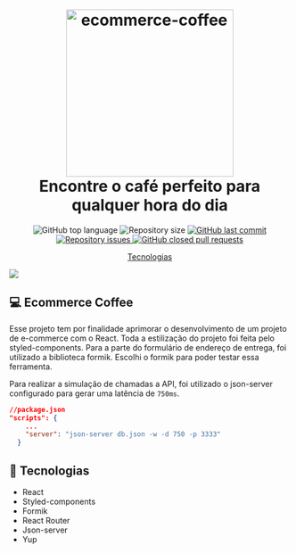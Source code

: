 <h1 align="center">
    <img width=300 alt="ecommerce-coffee" src="https://res.cloudinary.com/drsxhihfr/image/upload/v1658963354/images/logo_iaibgp.svg" />
    <br>
    Encontre o café perfeito para qualquer hora do dia
</h1>




<p align="center">

  <img alt="GitHub top language" src="https://img.shields.io/github/languages/top/andersonsilva019/ecommerce-coffee"/>



  <img alt="Repository size" src="https://img.shields.io/github/repo-size/andersonsilva019/ecommerce-coffee">

  <a href="https://github.com/andersonsilva019/ecommerce-coffee/commits/master">
    <img alt="GitHub last commit" src="https://img.shields.io/github/last-commit/andersonsilva019/ecommerce-coffee">
  </a>

  <a href="https://github.com/andersonsilva019/ecommerce-coffee/issues">
    <img alt="Repository issues" src="https://img.shields.io/github/issues/andersonsilva019/ecommerce-coffee">
  </a>

  <a href="https://github.com/andersonsilva019/ecommerce-coffee/pulls">
    <img alt="GitHub closed pull requests" src="https://img.shields.io/github/issues-pr-closed/andersonsilva019/ecommerce-coffee">
  </a>

</p>

<p align="center">
  <a href="#rocket-tecnologias">Tecnologias</a>
</p>

<img src="https://res.cloudinary.com/drsxhihfr/image/upload/v1658962915/images/banner_ysirkh.png">

## :computer: Ecommerce Coffee

Esse projeto tem por finalidade aprimorar o desenvolvimento de um projeto de e-commerce com o React. Toda a estilização do projeto foi feita pelo styled-components. Para a parte do formulário de endereço de entrega, foi utilizado a biblioteca formik. Escolhi o formik para poder testar essa ferramenta.

Para realizar a simulação de chamadas a API, foi utilizado o json-server configurado para gerar uma latência de `750ms`.

```json
//package.json
"scripts": {
    ...
    "server": "json-server db.json -w -d 750 -p 3333"
  }
```
## :rocket: Tecnologias
- React
- Styled-components
- Formik
- React Router
- Json-server
- Yup